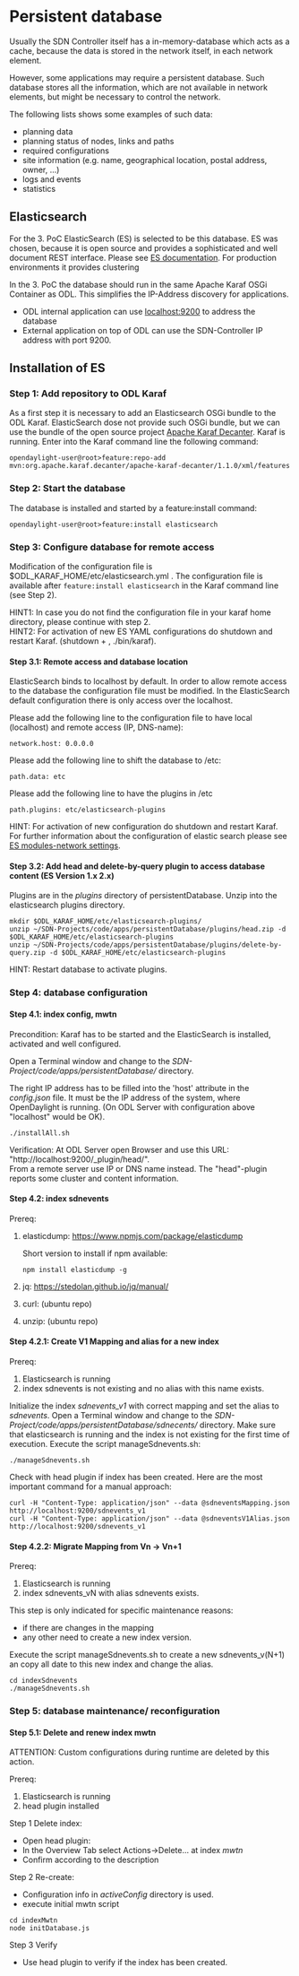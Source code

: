 # Persistent database

Usually the SDN Controller itself has a in-memory-database which acts as a cache, because the data is stored in the network itself, in each network element.

However, some applications may require a persistent database. Such database stores all the information, which are not available in network elements, but might be necessary to control the network.

The following lists shows some examples of such data:
* planning data
 * planning status of nodes, links and paths
 * required configurations
 * site information (e.g. name, geographical location, postal address, owner, ...)
* logs and events
* statistics

## Elasticsearch
For the 3. PoC ElasticSearch (ES) is selected to be this database. ES was chosen, because it is open source and provides a sophisticated and well document REST interface. Please see [ES documentation](https://www.elastic.co/guide/en/elasticsearch/reference/current/docs.html). For production environments it provides clustering

In the 3. PoC the database should run in the same Apache Karaf OSGi Container as ODL. This simplifies the IP-Address discovery for applications.
* ODL internal application can use [localhost:9200](http://localhost:9200) to address the database
* External application on top of ODL can use the SDN-Controller IP address with port 9200.

## Installation of ES

### Step 1: Add repository to ODL Karaf
As a first step it is necessary to add an Elasticsearch OSGi bundle to the ODL Karaf.
ElasticSearch dose not provide such OSGi bundle, but we can use the bundle of the open source project [Apache Karaf Decanter](https://karaf.apache.org/manual/decanter/latest-1/).
Karaf is running. Enter into the Karaf command line the following command:
```
opendaylight-user@root>feature:repo-add mvn:org.apache.karaf.decanter/apache-karaf-decanter/1.1.0/xml/features
```

### Step 2: Start the database
The database is installed and started by a feature:install command:
```
opendaylight-user@root>feature:install elasticsearch
```

### Step 3: Configure database for remote access

Modification of the configuration file is $ODL_KARAF_HOME/etc/elasticsearch.yml .
The configuration file is available after ```feature:install elasticsearch``` in the Karaf command line (see Step 2). 

HINT1: In case you do not find the configuration file in your karaf home directory, please continue with step 2.  
HINT2: For activation of new ES YAML configurations do shutdown and restart Karaf. (shutdown + <yes>, ./bin/karaf).

#### Step 3.1: Remote access and database location

ElasticSearch binds to localhost by default. In order to allow remote access to the database the configuration file must be modified.
In the ElasticSearch default configuration there is only access over the localhost.

Please add the following line to the configuration file to have local (localhost) and remote access (IP, DNS-name):
```
network.host: 0.0.0.0
```

Please add the following line to shift the database to /etc:
```
path.data: etc
```

Please add the following line to have the plugins in /etc
```
path.plugins: etc/elasticsearch-plugins
```

HINT: For activation of new configuration do shutdown and restart Karaf.  
For further information about the configuration of elastic search please see [ES modules-network settings](https://www.elastic.co/guide/en/elasticsearch/reference/2.0/modules-network.html).

#### Step 3.2: Add head and delete-by-query plugin to access database content (ES Version 1.x 2.x)

Plugins are in the *plugins* directory of persistentDatabase. Unzip into the elasticsearch plugins directory.
```
mkdir $ODL_KARAF_HOME/etc/elasticsearch-plugins/
unzip ~/SDN-Projects/code/apps/persistentDatabase/plugins/head.zip -d $ODL_KARAF_HOME/etc/elasticsearch-plugins
unzip ~/SDN-Projects/code/apps/persistentDatabase/plugins/delete-by-query.zip -d $ODL_KARAF_HOME/etc/elasticsearch-plugins
```

HINT: Restart database to activate plugins.

### Step 4: database configuration

#### Step 4.1: index config, mwtn

Precondition: Karaf has to be started and the ElasticSearch is installed, activated and well configured.

Open a Terminal window and change to the *SDN-Project/code/apps/persistentDatabase/* directory. 

The right IP address has to be filled into the 'host' attribute in the *config.json* file.
It must be the IP address of the system, where OpenDaylight is running. 
(On ODL Server with configuration above "localhost" would be OK).
```
./installAll.sh
```

Verification: At ODL Server open Browser and use this URL: "http://localhost:9200/_plugin/head/".  
From a remote server use IP or DNS name instead. The "head"-plugin reports some cluster and content information.

#### Step 4.2: index sdnevents
        

Prereq:
  1. elasticdump: 	https://www.npmjs.com/package/elasticdump
     
     Short version to install if npm available:
  
         npm install elasticdump -g
        
  2. jq: https://stedolan.github.io/jq/manual/
  3. curl: (ubuntu repo)
  4. unzip: (ubuntu repo)
  

#### Step 4.2.1: Create V1 Mapping and alias for a new index

Prereq: 
  1. Elasticsearch is running
  2. index sdnevents is not existing and no alias with this name exists.

Initialize the index *sdnevents_v1* with correct mapping and set the alias to *sdnevents*.
Open a Terminal window and change to the *SDN-Project/code/apps/persistentDatabase/sdnecents/* directory.
Make sure that elasticsearch is running and the index is not existing for the first time of execution. 
Execute the script manageSdnevents.sh:
```
./manageSdnevents.sh
```
Check with head plugin if index has been created.
Here are the most important command for a manual approach:

```
curl -H "Content-Type: application/json" --data @sdneventsMapping.json http://localhost:9200/sdnevents_v1
curl -H "Content-Type: application/json" --data @sdneventsV1Alias.json http://localhost:9200/sdnevents_v1
```

#### Step 4.2.2: Migrate Mapping from Vn -> Vn+1

Prereq: 
  1. Elasticsearch is running
  2. index sdnevents_vN with alias sdnevents exists. 
    
This step is only indicated for specific maintenance reasons:  

  * if there are changes in the mapping
  * any other need to create a new index version.
  
Execute the script manageSdnevents.sh to create a new sdnevents_v(N+1) an copy all date to this new index and change the alias.

```
cd indexSdnevents
./manageSdnevents.sh
```

### Step 5: database maintenance/ reconfiguration

#### Step 5.1: Delete and renew index mwtn

ATTENTION: Custom configurations during runtime are deleted by this action. 

Prereq: 
  1. Elasticsearch is running
  2. head plugin installed 

Step 1 Delete index:
  * Open head plugin: 
  * In the Overview Tab select Actions->Delete... at index *mwtn*
  * Confirm according to the description
  
Step 2 Re-create:
  * Configuration info in *activeConfig* directory is used. 
  * execute initial mwtn script
  ```
  cd indexMwtn
  node initDatabase.js
  ```
Step 3 Verify
  * Use head plugin to verify if the index has been created.
  



